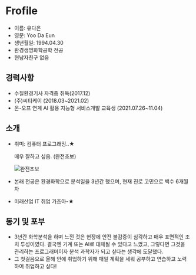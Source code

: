 # Frofile

- 이름: 유다은 
- 영문: Yoo Da Eun
- 생년월일: 1994.04.30
- 환경생명화학공학 전공
- 현남자친구 없음



## 경력사항

- 수질환경기사 자격증 취득(2017.12)
- (주)씨티케이 (2018.03~2021.02)
- 온-오프 연계 AI 활용 지능형 서비스개발 교육생 (2021.07.26~11.04)



## 소개

- 취미: 컴퓨터 프로그래밍..★

  매우 잘하고 싶음. (완전초보)

  ![완전초보](C:\Users\USER\Desktop\다운로드.jpeg)

- 본래 전공은 환경화학으로 분석일을 3년간 했으며, 현재 진로 고민으로 백수 6개월차

- 미래산업 IT 취업 가즈아-★

## 동기 및 포부

- 3년간 화학분석을 하며 느낀 것은 현장에 안전 불감증이 심각하고 매우 표면적인 
  조치 투성이였다. 결국엔 기계 또는 AI로 대체될 수 있다고 느꼈고, 
  그렇다면 그것을 관리하는 프로그래머이자 분석 과학자가 되고 싶다는 생각에 도달했다. 
- 그 첫걸음으로 올해 안에 취업하기 위해 매일 계획을 세워 공부하고 연습하고 노력하여 
  취업하고 싶다!


